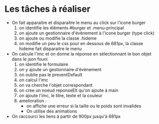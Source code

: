 # Les tâches à réaliser

- On fait apparaitre et disparaitre le menu au click sur l'icone burger
    1. on identifie les éléments #burger et .menu-principal
    2. on ajoute un gestionnaire d'évènement à l'icone burger (type click)
    3. on ajoute ou modifie la classe .hideme
    4. on modifie un peu le css pour en dessous de 681px, la classe hideme fait disparaitre le menu
- On calcule l'imc et on donne la réponse en sélectionnant le bon objet dans le json founi
    1. on identifie le formulaire
    2. on y ajoute un gestionnaire d'évènement
    3. on oublie pas le preventDefault
    4. on calcul l'imc 
    5. on va cherche l'objet correspondant
    6. on cree un noeud reponseElt qu'on ajoute à main
    7. on ajoute l'imc, le titre, texte et la couleur
    8. amelioration :
        - on affiche une erreur si la taille ou le poids sont invalides
        - On utilise des animations
- On raccourci les liens à partir de 900px jusqu'à 681px 